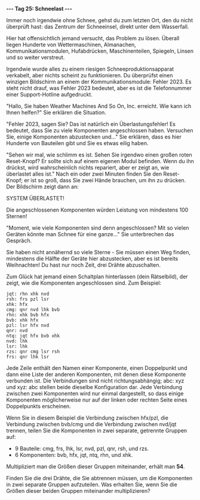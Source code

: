 **--- Tag 25: Schneelast ---**

Immer noch irgendwie ohne Schnee, gehst du zum letzten Ort, den du nicht überprüft hast: das Zentrum der Schneeinsel, direkt unter dem Wasserfall.

Hier hat offensichtlich jemand versucht, das Problem zu lösen. Überall liegen Hunderte von Wettermaschinen, Almanachen, Kommunikationsmodulen, Hufabdrücken,
Maschinenteilen, Spiegeln, Linsen und so weiter verstreut.

Irgendwie wurde alles zu einem riesigen Schneeproduktionsapparat verkabelt, aber nichts scheint zu funktionieren. Du überprüfst einen winzigen Bildschirm an
einem der Kommunikationsmodule: Fehler 2023. Es steht nicht drauf, was Fehler 2023 bedeutet, aber es ist die Telefonnummer einer Support-Hotline aufgedruckt.

"Hallo, Sie haben Weather Machines And So On, Inc. erreicht. Wie kann ich Ihnen helfen?" Sie erklären die Situation.

"Fehler 2023, sagen Sie? Das ist natürlich ein Überlastungsfehler! Es bedeutet, dass Sie zu viele Komponenten angeschlossen haben. Versuchen Sie, einige
Komponenten abzustecken und..." Sie erklären, dass es hier Hunderte von Bauteilen gibt und Sie es etwas eilig haben.

"Sehen wir mal, wie schlimm es ist. Sehen Sie irgendwo einen großen roten Reset-Knopf? Er sollte sich auf einem eigenen Modul befinden. Wenn du ihn drückst,
wird wahrscheinlich nichts repariert, aber er zeigt an, wie überlastet alles ist." Nach ein oder zwei Minuten finden Sie den Reset-Knopf; er ist so groß, dass
Sie zwei Hände brauchen, um ihn zu drücken. Der Bildschirm zeigt dann an:

SYSTEM ÜBERLASTET!

Die angeschlossenen Komponenten würden
Leistung von mindestens 100 Sternen!

"Moment, wie viele Komponenten sind denn angeschlossen? Mit so vielen Geräten könnte man Schnee für eine ganze..." Sie unterbrechen das Gespräch.

Sie haben nicht annähernd so viele Sterne - Sie müssen einen Weg finden, mindestens die Hälfte der Geräte hier abzustecken, aber es ist bereits Weihnachten! Du
hast nur noch Zeit, drei Drähte abzuschalten.

Zum Glück hat jemand einen Schaltplan hinterlassen (dein Rätselbild), der zeigt, wie die Komponenten angeschlossen sind. Zum Beispiel:

```
jqt: rhn xhk nvd
rsh: frs pzl lsr
xhk: hfx
cmg: qnr nvd lhk bvb
rhn: xhk bvb hfx
bvb: xhk hfx
pzl: lsr hfx nvd
qnr: nvd
ntq: jqt hfx bvb xhk
nvd: lhk
lsr: lhk
rzs: qnr cmg lsr rsh
frs: qnr lhk lsr
```

Jede Zeile enthält den Namen einer Komponente, einen Doppelpunkt und dann eine Liste der anderen Komponenten, mit denen diese Komponente verbunden ist. Die
Verbindungen sind nicht richtungsabhängig; abc: xyz und xyz: abc stellen beide dieselbe Konfiguration dar. Jede Verbindung zwischen zwei Komponenten wird nur
einmal dargestellt, so dass einige Komponenten möglicherweise nur auf der linken oder rechten Seite eines Doppelpunkts erscheinen.

Wenn Sie in diesem Beispiel die Verbindung zwischen hfx/pzl, die Verbindung zwischen bvb/cmg und die Verbindung zwischen nvd/jqt trennen, teilen Sie die
Komponenten in zwei separate, getrennte Gruppen auf:

- 9 Bauteile: cmg, frs, lhk, lsr, nvd, pzl, qnr, rsh, und rzs.
- 6 Komponenten: bvb, hfx, jqt, ntq, rhn, und xhk.

Multipliziert man die Größen dieser Gruppen miteinander, erhält man **54**.

Finden Sie die drei Drähte, die Sie abtrennen müssen, um die Komponenten in zwei separate Gruppen aufzuteilen. Was erhalten Sie, wenn Sie die Größen dieser
beiden Gruppen miteinander multiplizieren?

